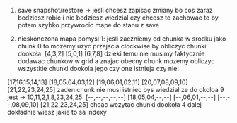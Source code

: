 1. save snapshot/restore -> jesli chcesz zapisac zmiany bo cos zaraz bedziesz robic i nie bedziesz wiedzial czy chcesz to zachowac to by potem szybko przywrocic mape do stanu z save

2. nieskonczona mapa pomysl 1: jesli zaczniemy od chunka w srodku jako chunk 0 to mozemy uzyc przejscia clockwise by obliczyc chunki dookoła:
   [4,3,2]
   [5,0,1]
   [6,7,8]
   dzieki temu nie musimy faktycznie dodawac chunkow w grid a znajac obecny chunk mozemy obliczyc wszystkie chunki dookola jego czy one istnieja czy nie:

[17,16,15,14,13]
[18,05,04,03,12]
[19,06,01,02,11]
[20,07,08,09,10]
[21,22,23,24,25]
zaden chunk nie musi istniec bys wiedzial ze do okoloa 9 jest -> 10,11,2,1,8,23,24,25:
[--,--,--,--,--]
[18,05,04,--,--]
[--,06,01,--,--]
[--,--,08,09,10]
[21,22,23,24,25]
chcac wczytac chunki dookoła 4 dalej dokładnie wiesz jakie to sa indexy
